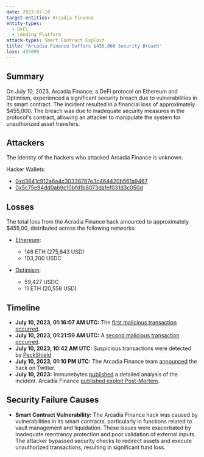 ```yaml
---
date: 2023-07-10
target-entities: Arcadia Finance
entity-types:
  - DeFi
  - Lending Platform
attack-types: Smart Contract Exploit
title: "Arcadia Finance Suffers $455,000 Security Breach"
loss: 455000
---
```


## Summary

On July 10, 2023, Arcadia Finance, a DeFi protocol on Ethereum and Optimism, experienced a significant security breach due to vulnerabilities in its smart contract. The incident resulted in a financial loss of approximately $455,000. The breach was due to inadequate security measures in the protocol's contract, allowing an attacker to manipulate the system for unauthorized asset transfers.

## Attackers

The identity of the hackers who attacked Arcadia Finance is unknown.

Hacker Wallets:

- [0xd3641c912a6a4c30338787e3c464420b561a9467](https://optimistic.etherscan.io/address/0xd3641c912a6a4c30338787e3c464420b561a9467)
- [0x5c75e94dd0ab9c10bfd1b8073dafef031d3c050d](https://etherscan.io/address/0x5c75e94dd0ab9c10bfd1b8073dafef031d3c050d)

## Losses

The total loss from the Acradia Finance hack amounted to approximately $455,00, distributed across the following networks:

- [Ethereum](https://phalcon.blocksec.com/explorer/tx/eth/0xefc4ac015069fdf9946997be0459db44c0491221159220be782454c32ec2d651):
   - 148 ETH (275,843 USD)
   - 103,200 USDC

- [Optimism](https://phalcon.blocksec.com/explorer/tx/optimism/0xca7c1a0fde444e1a68a8c2b8ae3fb76ec384d1f7ae9a50d26f8bfdd37c7a0afe):
   - 59,427 USDC
   - 11 ETH (20,558 USD)

## Timeline

- **July 10, 2023, 01:16:07 AM UTC:** The [first malicious transaction occurred](https://optimistic.etherscan.io/tx/0xca7c1a0fde444e1a68a8c2b8ae3fb76ec384d1f7ae9a50d26f8bfdd37c7a0afe).
- **July 10, 2023, 01:21:59 AM UTC:** A [second malicious transaction occurred](https://etherscan.io/tx/0xefc4ac015069fdf9946997be0459db44c0491221159220be782454c32ec2d651).
- **July 10, 2023, 10:42 AM UTC:** Suspicious transactions were detected by [PeckShield](https://twitter.com/PeckShieldAlert/status/1678248292327763968)   
- **July 10, 2023, 01:10 PM UTC:** The Arcadia Finance team [announced](https://twitter.com/ArcadiaFi/status/1678285634727706625) the hack on Twitter.
- **July 10, 2023:** Immunebytes [published](https://www.immunebytes.com/blog/arcadia-finance-exploit-detailed-hack-analysis/) a detailed analysis of the incident. Arcadia Finance [published exploit Post-Mortem](https://arcadiafinance.medium.com/post-mortem-72e9d24a79b0).

## Security Failure Causes

- **Smart Contract Vulnerability:** The Arcadia Finance hack was caused by vulnerabilities in its smart contracts, particularly in functions related to vault management and liquidation. These issues were exacerbated by inadequate reentrancy protection and poor validation of external inputs. The attacker bypassed security checks to redirect assets and execute unauthorized transactions, resulting in significant fund loss.
